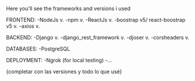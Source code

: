 Here you'll see the frameworks and versions i used

FRONTEND: 
    -NodeJs v.
    -npm v.
    -ReactJs v.
    -boostrap v5/ react-boostrap v5 v.
    -axios v.

BACKEND:
    -Django v.
    -django_rest_framework v.
    -djoser v.
    -corsheaders v.

DATABASES:
    -PostgreSQL

DEPLOYMENT:
    -Ngrok  (for local testing)
    -...


{completar con las versiones y todo lo que usé}